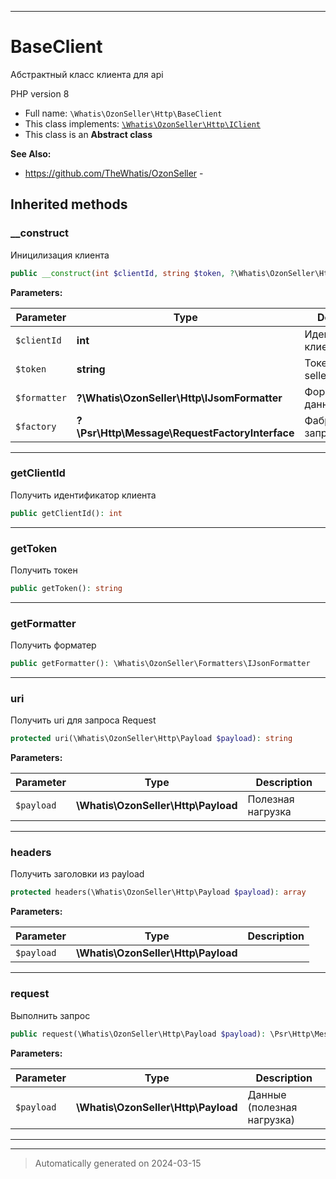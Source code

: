 ***

# BaseClient

Абстрактный класс клиента
для api

PHP version 8

* Full name: `\Whatis\OzonSeller\Http\BaseClient`
* This class implements:
[`\Whatis\OzonSeller\Http\IClient`](./IClient.md)
* This class is an **Abstract class**

**See Also:**

* https://github.com/TheWhatis/OzonSeller - 






## Inherited methods


### __construct

Иницилизация клиента

```php
public __construct(int $clientId, string $token, ?\Whatis\OzonSeller\Http\IJsomFormatter $formatter = null, ?\Psr\Http\Message\RequestFactoryInterface $factory = null): mixed
```








**Parameters:**

| Parameter | Type | Description |
|-----------|------|-------------|
| `$clientId` | **int** | Идентификатор клиента |
| `$token` | **string** | Токен ozon seller api |
| `$formatter` | **?\Whatis\OzonSeller\Http\IJsomFormatter** | Форматировщик данных |
| `$factory` | **?\Psr\Http\Message\RequestFactoryInterface** | Фабрика запросов |





***

### getClientId

Получить идентификатор клиента

```php
public getClientId(): int
```












***

### getToken

Получить токен

```php
public getToken(): string
```












***

### getFormatter

Получить форматер

```php
public getFormatter(): \Whatis\OzonSeller\Formatters\IJsonFormatter
```












***

### uri

Получить uri для запроса Request

```php
protected uri(\Whatis\OzonSeller\Http\Payload $payload): string
```








**Parameters:**

| Parameter | Type | Description |
|-----------|------|-------------|
| `$payload` | **\Whatis\OzonSeller\Http\Payload** | Полезная нагрузка |





***

### headers

Получить заголовки из payload

```php
protected headers(\Whatis\OzonSeller\Http\Payload $payload): array
```








**Parameters:**

| Parameter | Type | Description |
|-----------|------|-------------|
| `$payload` | **\Whatis\OzonSeller\Http\Payload** |  |





***

### request

Выполнить запрос

```php
public request(\Whatis\OzonSeller\Http\Payload $payload): \Psr\Http\Message\ResponseInterface
```








**Parameters:**

| Parameter | Type | Description |
|-----------|------|-------------|
| `$payload` | **\Whatis\OzonSeller\Http\Payload** | Данные (полезная нагрузка) |





***


***
> Automatically generated on 2024-03-15
